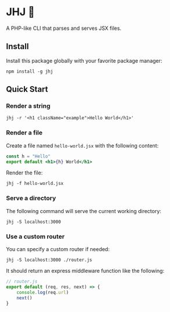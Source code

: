 <h1>JHJ 🦒</h1>

A PHP-like CLI that parses and serves JSX files.

## Install

Install this package globally with your favorite package manager:

    npm install -g jhj

## Quick Start

### Render a string

    jhj -r '<h1 className="example">Hello World</h1>'

### Render a file

Create a file named `hello-world.jsx` with the following content:

```jsx
const h = "Hello"
export default <h1>{h} World</h1>
```

Render the file:

    jhj -f hello-world.jsx

### Serve a directory

The following command will serve the current working directory:

    jhj -S localhost:3000

### Use a custom router

You can specify a custom router if needed:

    jhj -S localhost:3000 ./router.js

It should return an express middleware function like the following:

```js
// router.js
export default (req, res, next) => {
    console.log(req.url)
    next()
}
```
